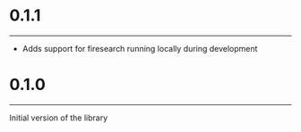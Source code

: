 # 0.1.1
---
- Adds support for firesearch running locally during development 

# 0.1.0
---
Initial version of the library
